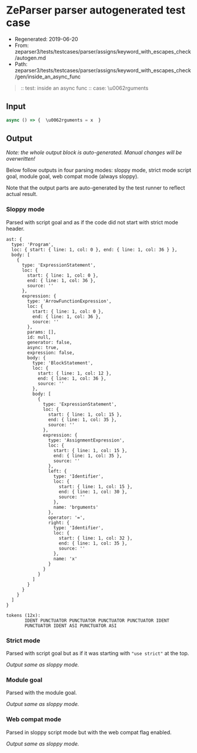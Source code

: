 # ZeParser parser autogenerated test case

- Regenerated: 2019-06-20
- From: zeparser3/tests/testcases/parser/assigns/keyword_with_escapes_check/autogen.md
- Path: zeparser3/tests/testcases/parser/assigns/keyword_with_escapes_check/gen/inside_an_async_func

> :: test: inside an async func
> :: case: \u0062rguments

## Input


`````js
async () => {  \u0062rguments = x  }
`````

## Output

_Note: the whole output block is auto-generated. Manual changes will be overwritten!_

Below follow outputs in four parsing modes: sloppy mode, strict mode script goal, module goal, web compat mode (always sloppy).

Note that the output parts are auto-generated by the test runner to reflect actual result.

### Sloppy mode

Parsed with script goal and as if the code did not start with strict mode header.

`````
ast: {
  type: 'Program',
  loc: { start: { line: 1, col: 0 }, end: { line: 1, col: 36 } },
  body: [
    {
      type: 'ExpressionStatement',
      loc: {
        start: { line: 1, col: 0 },
        end: { line: 1, col: 36 },
        source: ''
      },
      expression: {
        type: 'ArrowFunctionExpression',
        loc: {
          start: { line: 1, col: 0 },
          end: { line: 1, col: 36 },
          source: ''
        },
        params: [],
        id: null,
        generator: false,
        async: true,
        expression: false,
        body: {
          type: 'BlockStatement',
          loc: {
            start: { line: 1, col: 12 },
            end: { line: 1, col: 36 },
            source: ''
          },
          body: [
            {
              type: 'ExpressionStatement',
              loc: {
                start: { line: 1, col: 15 },
                end: { line: 1, col: 35 },
                source: ''
              },
              expression: {
                type: 'AssignmentExpression',
                loc: {
                  start: { line: 1, col: 15 },
                  end: { line: 1, col: 35 },
                  source: ''
                },
                left: {
                  type: 'Identifier',
                  loc: {
                    start: { line: 1, col: 15 },
                    end: { line: 1, col: 30 },
                    source: ''
                  },
                  name: 'brguments'
                },
                operator: '=',
                right: {
                  type: 'Identifier',
                  loc: {
                    start: { line: 1, col: 32 },
                    end: { line: 1, col: 35 },
                    source: ''
                  },
                  name: 'x'
                }
              }
            }
          ]
        }
      }
    }
  ]
}

tokens (12x):
       IDENT PUNCTUATOR PUNCTUATOR PUNCTUATOR PUNCTUATOR IDENT
       PUNCTUATOR IDENT ASI PUNCTUATOR ASI
`````

### Strict mode

Parsed with script goal but as if it was starting with `"use strict"` at the top.

_Output same as sloppy mode._

### Module goal

Parsed with the module goal.

_Output same as sloppy mode._

### Web compat mode

Parsed in sloppy script mode but with the web compat flag enabled.

_Output same as sloppy mode._
